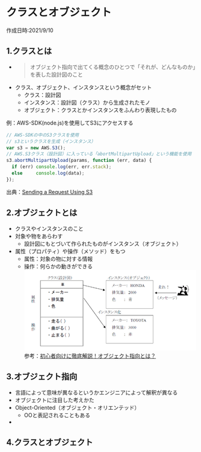 # クラスとオブジェクト
作成日時:2021/9/10

## 1.クラスとは
* > オブジェクト指向で出てくる概念のひとつで「それが、どんなものか」を表した設計図のこと
* クラス、オブジェクト、インスタンスという概念がセット
  * クラス：設計図
  * インスタンス：設計図（クラス）から生成されたモノ
  * オブジェクト：クラスとかインスタンスをふんわり表現したもの

例：AWS-SDK(node.js)を使用してS3にアクセスする
```javascript
// AWS-SDKの中のS3クラスを使用
// s3というクラスを生成（インスタンス）
var s3 = new AWS.S3(); 
// AWS.S3クラス（設計図）に入っている「abortMultipartUpload」という機能を使用
s3.abortMultipartUpload(params, function (err, data) {
  if (err) console.log(err, err.stack); 
  else     console.log(data);
});
```
出典：[Sending a Request Using S3](https://docs.aws.amazon.com/AWSJavaScriptSDK/latest/AWS/S3.html)

## 2.オブジェクトとは
* クラスやインスタンスのこと
* 対象や物をあらわす
  * 設計図にもとづいて作られたものがインスタンス（オブジェクト）
* 属性（プロパティ）や操作（メソッド）をもつ
  * 属性：対象の物に対する情報
  * 操作：何らかの動きができる
![](2021-09-12-23-32-59.png)
参考：[初心者向けに徹底解説！オブジェクト指向とは？](https://eng-entrance.com/what-oop)


## 3.オブジェクト指向
* 言語によって意味が異なるというかエンジニアによって解釈が異なる
* オブジェクトに注目した考えかた
* Object-Oriented（オブジェクト・オリエンテッド）
  * OOと表記されることもある
* 

## 4.クラスとオブジェクト